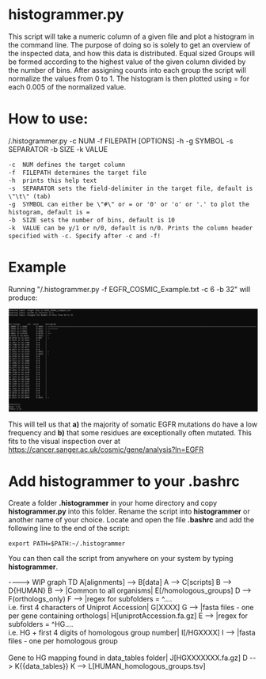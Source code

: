 # histogrammer.py
This script will take a numeric column of a given file and plot a histogram in the command line.
The purpose of doing so is solely to get an overview of the inspected data, and how this data is distributed.
Equal sized Groups will be formed according to the highest value of the given column divided by the number of bins.
After assigning counts into each group the script will normalize the values from 0 to 1.
The histogram is then plotted using = for each 0.005 of the normalized value.

# How to use:

/.histogrammer.py -c NUM -f FILEPATH [OPTIONS] -h -g SYMBOL -s SEPARATOR -b SIZE -k VALUE

 	-c	NUM defines the target column
	-f	FILEPATH determines the target file
	-h	prints this help text
	-s	SEPARATOR sets the field-delimiter in the target file, default is \"\t\" (tab)
	-g	SYMBOL can either be \"#\" or = or '0' or 'o' or '.' to plot the histogram, default is =
	-b	SIZE sets the number of bins, default is 10
	-k	VALUE can be y/1 or n/0, default is n/0. Prints the column header specified with -c. Specify after -c and -f!



# Example

Running "/.histogrammer.py -f EGFR_COSMIC_Example.txt -c 6 -b 32" will produce:

![Example_Output](Example_Result.png)



This will tell us that **a)** the majority of somatic EGFR mutations do have a low frequency and **b)** that some residues are exceptionally often mutated.
This fits to the visual inspection over at https://cancer.sanger.ac.uk/cosmic/gene/analysis?ln=EGFR


# Add histogrammer to your .bashrc
Create a folder **.histogrammer** in your home directory and copy **histogrammer.py** into this folder. Rename the script into **histogrammer** or another name of your choice.
Locate and open the file **.bashrc** and add the following line to the end of the script:
```
export PATH=$PATH:~/.histogrammer
```
You can then call the script from anywhere on your system by typing **histogrammer**.




----> WIP
graph TD
    A[alignments] --> B[data]
    A --> C[scripts]
    B --> D{HUMAN}
    B --> |Common to all organisms| E[/homologous_groups\]
    D --> F(orthologs_only)
    F --> |regex for subfolders = ^.... <br> i.e. first 4 characters of Uniprot Accession| G[XXXX]
    G --> |fasta files - one per gene containing orthologs| H[uniprotAccession.fa.gz]
    E --> |regex for subfolders = ^HG.... <br> i.e. HG + first 4 digits of homologous group number| I[/HGXXXX\]
    I --> |fasta files - one per homologous group <br><br> Gene to HG mapping found in data_tables folder| J[HGXXXXXXX.fa.gz]
    D --> K{{data_tables}}
    K --> L[HUMAN_homologous_groups.tsv]
